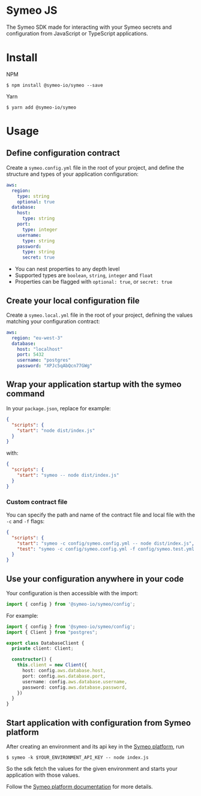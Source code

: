 # Symeo JS

The Symeo SDK made for interacting with your Symeo secrets and configuration from JavaScript or TypeScript applications.

# Install

NPM
```shell
$ npm install @symeo-io/symeo --save 
```

Yarn
```shell
$ yarn add @symeo-io/symeo 
```

# Usage

## Define configuration contract

Create a `symeo.config.yml` file in the root of your project, and define the structure and types of your application configuration:

```yaml
aws:
  region:
    type: string
    optional: true
  database:
    host:
      type: string
    port:
      type: integer
    username:
      type: string
    password:
      type: string
      secret: true
```

- You can nest properties to any depth level
- Supported types are `boolean`, `string`, `integer` and `float`
- Properties can be flagged with `optional: true`, or `secret: true`

## Create your local configuration file

Create a `symeo.local.yml` file in the root of your project, defining the values matching your configuration contract:

```yaml
aws:
  region: "eu-west-3"
  database:
    host: "localhost"
    port: 5432
    username: "postgres"
    password: "XPJc5qAbQcn77GWg"
```

## Wrap your application startup with the symeo command

In your `package.json`, replace for example:

```json
{
  "scripts": {
    "start": "node dist/index.js"
  }
}
```

with:

```json
{
  "scripts": {
    "start": "symeo -- node dist/index.js"
  }
}
```

### Custom contract file

You can specify the path and name of the contract file and local file with the `-c` and `-f` flags:

```json
{
  "scripts": {
    "start": "symeo -c config/symeo.config.yml -- node dist/index.js",
    "test": "symeo -c config/symeo.config.yml -f config/symeo.test.yml -- jest"
  }
}
```

## Use your configuration anywhere in your code

Your configuration is then accessible with the import:

```typescript
import { config } from '@symeo-io/symeo/config';
```

For example:

```typescript
import { config } from '@symeo-io/symeo/config';
import { Client } from "postgres";

export class DatabaseClient {
  private client: Client;

  constructor() {
    this.client = new Client({
      host: config.aws.database.host,
      port: config.aws.database.port,
      username: config.aws.database.username,
      password: config.aws.database.password,
    })
  }
}
```

## Start application with configuration from Symeo platform

After creating an environment and its api key in the [Symeo platform](https://app-config-staging.symeo.io/), run

```shell
$ symeo -k $YOUR_ENVIRONMENT_API_KEY -- node index.js
```

So the sdk fetch the values for the given environment and starts your application with those values.

Follow the [Symeo platform documentation](https://symeo.io/) for more details.